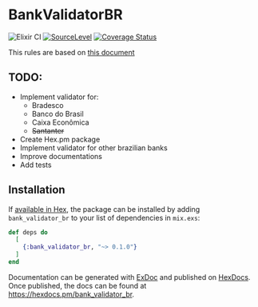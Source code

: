 # BankValidatorBR

![Elixir CI](https://github.com/itsmegrave/bank_validator_br/workflows/Elixir%20CI/badge.svg) [![SourceLevel](https://app.sourcelevel.io/github/Xerpa/bank_validator_br.svg)](https://app.sourcelevel.io/github/Xerpa/bank_validator_br) [![Coverage Status](https://coveralls.io/repos/github/Xerpa/bank_validator_br/badge.svg?branch=master)](https://coveralls.io/github/Xerpa/bank_validator_br?branch=master)

This rules are based on [this document](http://177.153.6.25/ercompany.com.br/boleto/laravel-boleto-master/manuais/Regras%20Validacao%20Conta%20Corrente%20VI_EPS.pdf)

## TODO:

- Implement validator for:
  - Bradesco
  - Banco do Brasil
  - Caixa Econômica
  - ~~Santanter~~
- Create Hex.pm package
- Implement validator for other brazilian banks
- Improve documentations
- Add tests

## Installation

If [available in Hex](https://hex.pm/docs/publish), the package can be installed
by adding `bank_validator_br` to your list of dependencies in `mix.exs`:

```elixir
def deps do
  [
    {:bank_validator_br, "~> 0.1.0"}
  ]
end
```

Documentation can be generated with [ExDoc](https://github.com/elixir-lang/ex_doc)
and published on [HexDocs](https://hexdocs.pm). Once published, the docs can
be found at <https://hexdocs.pm/bank_validator_br>.
